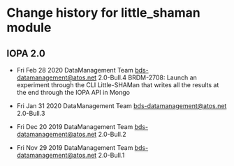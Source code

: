 Change history for little_shaman module
=======================================

IOPA 2.0
--------

* Fri Feb 28 2020 DataManagement Team <bds-datamanagement@atos.net> 2.0-Bull.4
BRDM-2708: Launch an experiment through the CLI Little-SHAMan that writes all the results at the end through the IOPA API in Mongo

* Fri Jan 31 2020 DataManagement Team <bds-datamanagement@atos.net> 2.0-Bull.3

* Fri Dec 20 2019 DataManagement Team <bds-datamanagement@atos.net> 2.0-Bull.2

* Fri Nov 29 2019 DataManagement Team <bds-datamanagement@atos.net> 2.0-Bull.1
